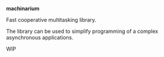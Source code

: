 **machinarium**

Fast cooperative multitasking library.

The library can be used to simplify programming of a complex<br>
asynchronous applications.

WIP
